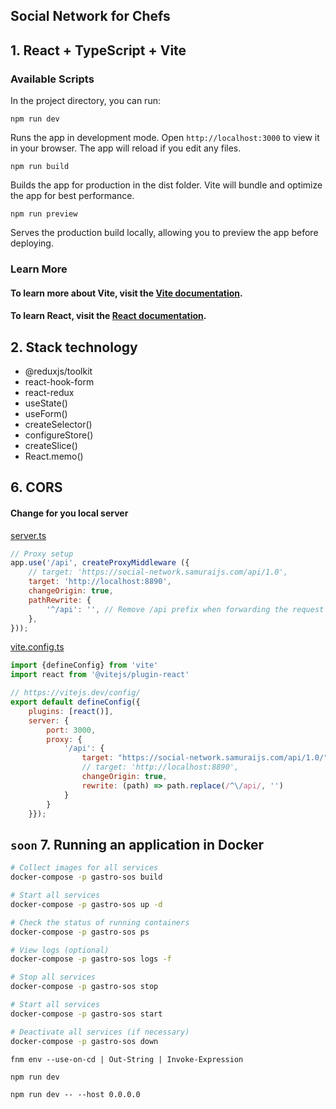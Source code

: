 ## Social Network for Chefs

## 1. React + TypeScript + Vite

### Available Scripts
In the project directory, you can run:

`npm run dev`

Runs the app in development mode.
Open `http://localhost:3000` to view it in your browser.
The app will reload if you edit any files.

`npm run build`

Builds the app for production in the dist folder.
Vite will bundle and optimize the app for best performance.

`npm run preview`

Serves the production build locally, allowing you to preview the app before deploying.

### Learn More
#### To learn more about Vite, visit the [Vite documentation](https://vitejs.dev/).
#### To learn React, visit the [React documentation](https://react.dev/).

## 2. Stack technology

- @reduxjs/toolkit
- react-hook-form
- react-redux
- useState()
- useForm()
- createSelector()
- configureStore()
- createSlice()
- React.memo()

## 6. CORS

#### Change for you local server

[server.ts](server.ts)

```javascript
// Proxy setup
app.use('/api', createProxyMiddleware ({
	// target: 'https://social-network.samuraijs.com/api/1.0',
	target: 'http://localhost:8890',
	changeOrigin: true,
	pathRewrite: {
		'^/api': '', // Remove /api prefix when forwarding the request
	},
}));
```

[vite.config.ts](vite.config.ts)

```javascript
import {defineConfig} from 'vite'
import react from '@vitejs/plugin-react'

// https://vitejs.dev/config/
export default defineConfig({
	plugins: [react()],
	server: {
		port: 3000,
		proxy: {
			'/api': {
				target: "https://social-network.samuraijs.com/api/1.0/",
				// target: 'http://localhost:8890',
				changeOrigin: true,
				rewrite: (path) => path.replace(/^\/api/, '')
			}
		}
	}});
```

## `soon` 7. Running an application in Docker

```bash
# Collect images for all services
docker-compose -p gastro-sos build

# Start all services
docker-compose -p gastro-sos up -d

# Check the status of running containers
docker-compose -p gastro-sos ps

# View logs (optional)
docker-compose -p gastro-sos logs -f

# Stop all services
docker-compose -p gastro-sos stop

# Start all services
docker-compose -p gastro-sos start

# Deactivate all services (if necessary)
docker-compose -p gastro-sos down
```

```
fnm env --use-on-cd | Out-String | Invoke-Expression

npm run dev

npm run dev -- --host 0.0.0.0
```
